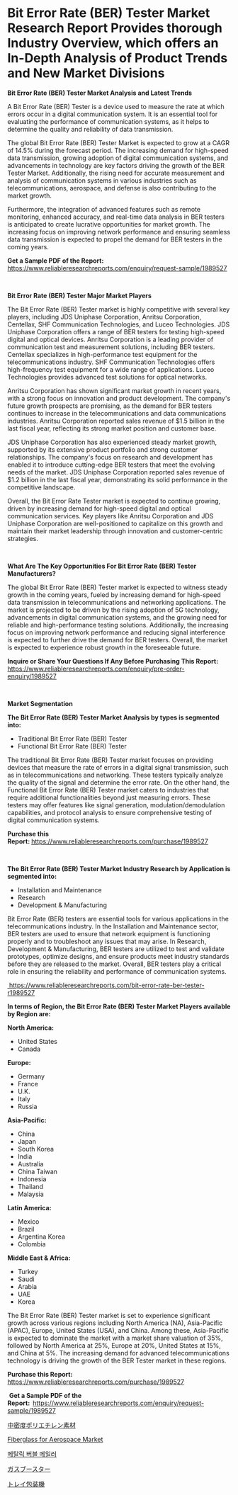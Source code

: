 <p><h1>Bit Error Rate (BER) Tester Market Research Report Provides thorough Industry Overview, which offers an In-Depth Analysis of Product Trends and New Market Divisions</h1></p><p><strong>Bit Error Rate (BER) Tester Market Analysis and Latest Trends</strong></p>
<p><p>A Bit Error Rate (BER) Tester is a device used to measure the rate at which errors occur in a digital communication system. It is an essential tool for evaluating the performance of communication systems, as it helps to determine the quality and reliability of data transmission.</p><p>The global Bit Error Rate (BER) Tester Market is expected to grow at a CAGR of 14.5% during the forecast period. The increasing demand for high-speed data transmission, growing adoption of digital communication systems, and advancements in technology are key factors driving the growth of the BER Tester Market. Additionally, the rising need for accurate measurement and analysis of communication systems in various industries such as telecommunications, aerospace, and defense is also contributing to the market growth.</p><p>Furthermore, the integration of advanced features such as remote monitoring, enhanced accuracy, and real-time data analysis in BER testers is anticipated to create lucrative opportunities for market growth. The increasing focus on improving network performance and ensuring seamless data transmission is expected to propel the demand for BER testers in the coming years.</p></p>
<p><strong>Get a Sample PDF of the Report:&nbsp;</strong> <a href="https://www.reliableresearchreports.com/enquiry/request-sample/1989527">https://www.reliableresearchreports.com/enquiry/request-sample/1989527</a></p>
<p>&nbsp;</p>
<p><strong>Bit Error Rate (BER) Tester Major Market Players</strong></p>
<p><p>The Bit Error Rate (BER) Tester market is highly competitive with several key players, including JDS Uniphase Corporation, Anritsu Corporation, Centellax, SHF Communication Technologies, and Luceo Technologies. JDS Uniphase Corporation offers a range of BER testers for testing high-speed digital and optical devices. Anritsu Corporation is a leading provider of communication test and measurement solutions, including BER testers. Centellax specializes in high-performance test equipment for the telecommunications industry. SHF Communication Technologies offers high-frequency test equipment for a wide range of applications. Luceo Technologies provides advanced test solutions for optical networks.</p><p>Anritsu Corporation has shown significant market growth in recent years, with a strong focus on innovation and product development. The company's future growth prospects are promising, as the demand for BER testers continues to increase in the telecommunications and data communications industries. Anritsu Corporation reported sales revenue of $1.5 billion in the last fiscal year, reflecting its strong market position and customer base.</p><p>JDS Uniphase Corporation has also experienced steady market growth, supported by its extensive product portfolio and strong customer relationships. The company's focus on research and development has enabled it to introduce cutting-edge BER testers that meet the evolving needs of the market. JDS Uniphase Corporation reported sales revenue of $1.2 billion in the last fiscal year, demonstrating its solid performance in the competitive landscape.</p><p>Overall, the Bit Error Rate Tester market is expected to continue growing, driven by increasing demand for high-speed digital and optical communication services. Key players like Anritsu Corporation and JDS Uniphase Corporation are well-positioned to capitalize on this growth and maintain their market leadership through innovation and customer-centric strategies.</p></p>
<p>&nbsp;</p>
<p><strong>What Are The Key Opportunities For Bit Error Rate (BER) Tester Manufacturers?</strong></p>
<p><p>The global Bit Error Rate (BER) Tester market is expected to witness steady growth in the coming years, fueled by increasing demand for high-speed data transmission in telecommunications and networking applications. The market is projected to be driven by the rising adoption of 5G technology, advancements in digital communication systems, and the growing need for reliable and high-performance testing solutions. Additionally, the increasing focus on improving network performance and reducing signal interference is expected to further drive the demand for BER testers. Overall, the market is expected to experience robust growth in the foreseeable future.</p></p>
<p><strong>Inquire or Share Your Questions If Any Before Purchasing This Report:</strong> <a href="https://www.reliableresearchreports.com/enquiry/pre-order-enquiry/1989527">https://www.reliableresearchreports.com/enquiry/pre-order-enquiry/1989527</a></p>
<p>&nbsp;</p>
<p><strong>Market Segmentation</strong></p>
<p><strong>The Bit Error Rate (BER) Tester Market Analysis by types is segmented into:</strong></p>
<p><ul><li>Traditional Bit Error Rate (BER) Tester</li><li>Functional Bit Error Rate (BER) Tester</li></ul></p>
<p><p>The traditional Bit Error Rate (BER) Tester market focuses on providing devices that measure the rate of errors in a digital signal transmission, such as in telecommunications and networking. These testers typically analyze the quality of the signal and determine the error rate. On the other hand, the Functional Bit Error Rate (BER) Tester market caters to industries that require additional functionalities beyond just measuring errors. These testers may offer features like signal generation, modulation/demodulation capabilities, and protocol analysis to ensure comprehensive testing of digital communication systems.</p></p>
<p><strong>Purchase this Report:&nbsp;</strong><a href="https://www.reliableresearchreports.com/purchase/1989527">https://www.reliableresearchreports.com/purchase/1989527</a></p>
<p>&nbsp;</p>
<p><strong>The Bit Error Rate (BER) Tester Market Industry Research by Application is segmented into:</strong></p>
<p><ul><li>Installation and Maintenance</li><li>Research</li><li>Development & Manufacturing</li></ul></p>
<p><p>Bit Error Rate (BER) testers are essential tools for various applications in the telecommunications industry. In the Installation and Maintenance sector, BER testers are used to ensure that network equipment is functioning properly and to troubleshoot any issues that may arise. In Research, Development & Manufacturing, BER testers are utilized to test and validate prototypes, optimize designs, and ensure products meet industry standards before they are released to the market. Overall, BER testers play a critical role in ensuring the reliability and performance of communication systems.</p></p>
<p><a href="https://www.reliableresearchreports.com/bit-error-rate-ber-tester-r1989527">&nbsp;https://www.reliableresearchreports.com/bit-error-rate-ber-tester-r1989527</a></p>
<p><strong>In terms of Region, the Bit Error Rate (BER) Tester Market Players available by Region are:</strong></p>
<p>
    <p> <strong> North America: </strong>
        <ul>
            <li>United States</li>
            <li>Canada</li>
        </ul>
        </p> 
    <p> <strong> Europe: </strong>
        <ul>
            <li>Germany</li>
            <li>France</li>
            <li>U.K.</li>
            <li>Italy</li>
            <li>Russia</li>
        </ul>
        </p> 
    <p> <strong> Asia-Pacific: </strong>
        <ul>
            <li>China</li>
            <li>Japan</li>
            <li>South Korea</li>
            <li>India</li>
            <li>Australia</li>
            <li>China Taiwan</li>
            <li>Indonesia</li>
            <li>Thailand</li>
            <li>Malaysia</li>
        </ul>
        </p> 
    <p> <strong> Latin America: </strong>
        <ul>
            <li>Mexico</li>
            <li>Brazil</li>
            <li>Argentina Korea</li>
            <li>Colombia</li>
        </ul>
        </p> 
    <p> <strong> Middle East & Africa: </strong>
        <ul>
            <li>Turkey</li>
            <li>Saudi</li>
            <li>Arabia</li>
            <li>UAE</li>
            <li>Korea</li>
        </ul>
    </p>
    </p>
<p><p>The Bit Error Rate (BER) Tester market is set to experience significant growth across various regions including North America (NA), Asia-Pacific (APAC), Europe, United States (USA), and China. Among these, Asia-Pacific is expected to dominate the market with a market share valuation of 35%, followed by North America at 25%, Europe at 20%, United States at 15%, and China at 5%. The increasing demand for advanced telecommunications technology is driving the growth of the BER Tester market in these regions.</p></p>
<p><strong>Purchase this Report: </strong><a href="https://www.reliableresearchreports.com/purchase/1989527">https://www.reliableresearchreports.com/purchase/1989527</a></p>
<p>&nbsp;<strong>Get a Sample PDF of the Report:&nbsp;&nbsp;</strong><a href="https://www.reliableresearchreports.com/enquiry/request-sample/1989527">https://www.reliableresearchreports.com/enquiry/request-sample/1989527</a></p>
<p><strong></strong></p>
<p><p><a href="https://github.com/VinceMarvin1/Market-Research-Report-List-1/blob/main/555805245018.md">中密度ポリエチレン素材</a></p><p><a href="https://issuu.com/reportprime-2/docs/fiberglass-for-aerospace-market-size-2030.pptx">Fiberglass for Aerospace Market</a></p><p><a href="https://medium.com/@dessierohan2023/2024%EB%85%84%EB%B6%80%ED%84%B0-2031%EB%85%84%EA%B9%8C%EC%A7%80-%EC%98%88%EC%83%81%EB%90%98%EB%8A%94-%EA%B8%88%EC%86%8D-%EB%B2%84%EB%B8%94-%EB%AF%B8%EC%8B%B1-%ED%8F%AC%EC%9E%A5%EC%9E%AC-%EC%8B%9C%EC%9E%A5-%EB%8F%99%ED%96%A5-%EB%B0%8F-%EC%8B%9C%EC%9E%A5-%EB%B6%84%EC%84%9D-2e80795eae61">메탈릭 버블 메일러</a></p><p><a href="https://medium.com/@charityrice70/%E3%82%AC%E3%82%B9%E3%83%96%E3%83%BC%E3%82%B9%E3%82%BF%E3%83%BC%E5%B8%82%E5%A0%B4%E3%81%AE%E5%B1%95%E6%9C%9B-%E7%94%A3%E6%A5%AD%E6%A6%82%E8%A6%81%E3%81%A8%E4%BA%88%E6%B8%AC-2024%E5%B9%B4%E3%81%8B%E3%82%892031%E5%B9%B4%E3%81%BE%E3%81%A7-2212c4f49fb4">ガスブースター</a></p><p><a href="https://github.com/zoetazuur/Market-Research-Report-List-1/blob/main/233853245017.md">トレイ包装機</a></p></p>